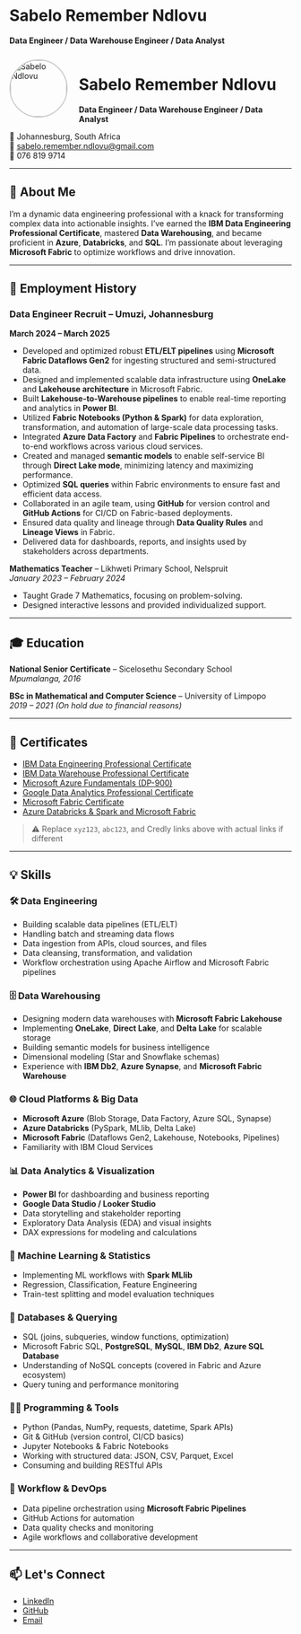 # Sabelo Remember Ndlovu  
**Data Engineer / Data Warehouse Engineer / Data Analyst**  

<div align="left" style="display: flex; align-items: center; gap: 20px;">
  <img src="assets/profile.jpg" alt="Sabelo Ndlovu" width="100" style="border-radius: 50%; border: 2px solid #ccc;" />
  <div>
    <h1>Sabelo Remember Ndlovu</h1>
    <strong>Data Engineer / Data Warehouse Engineer / Data Analyst</strong>
  </div>
</div>


📍 Johannesburg, South Africa  
📧 sabelo.remember.ndlovu@gmail.com  
📱 076 819 9714  

---

## 👋 About Me  
I’m a dynamic data engineering professional with a knack for transforming complex data into actionable insights. I’ve earned the **IBM Data Engineering Professional Certificate**, mastered **Data Warehousing**, and became proficient in **Azure**, **Databricks**, and **SQL**. I’m passionate about leveraging **Microsoft Fabric** to optimize workflows and drive innovation.  

---

## 💼 Employment History  
### Data Engineer Recruit – Umuzi, Johannesburg  
**March 2024 – March 2025**

- Developed and optimized robust **ETL/ELT pipelines** using **Microsoft Fabric Dataflows Gen2** for ingesting structured and semi-structured data.  
- Designed and implemented scalable data infrastructure using **OneLake** and **Lakehouse architecture** in Microsoft Fabric.  
- Built **Lakehouse-to-Warehouse pipelines** to enable real-time reporting and analytics in **Power BI**.  
- Utilized **Fabric Notebooks (Python & Spark)** for data exploration, transformation, and automation of large-scale data processing tasks.  
- Integrated **Azure Data Factory** and **Fabric Pipelines** to orchestrate end-to-end workflows across various cloud services.  
- Created and managed **semantic models** to enable self-service BI through **Direct Lake mode**, minimizing latency and maximizing performance.  
- Optimized **SQL queries** within Fabric environments to ensure fast and efficient data access.  
- Collaborated in an agile team, using **GitHub** for version control and **GitHub Actions** for CI/CD on Fabric-based deployments.  
- Ensured data quality and lineage through **Data Quality Rules** and **Lineage Views** in Fabric.  
- Delivered data for dashboards, reports, and insights used by stakeholders across departments.


**Mathematics Teacher** – Likhweti Primary School, Nelspruit  
*January 2023 – February 2024*  
- Taught Grade 7 Mathematics, focusing on problem-solving.  
- Designed interactive lessons and provided individualized support.

---

## 🎓 Education  

**National Senior Certificate** – Sicelosethu Secondary School  
*Mpumalanga, 2016*  

**BSc in Mathematical and Computer Science** – University of Limpopo  
*2019 – 2021 (On hold due to financial reasons)*  

---

## 📜 Certificates  

- [IBM Data Engineering Professional Certificate](https://www.credly.com/badges/bb67b154-2a34-43e5-b6f6-f4a39b52922b/public_url)  
- [IBM Data Warehouse Professional Certificate](https://www.credly.com/badges/d6f93c79-4c87-4ac5-880c-139e49f9aa8a/public_url)  
- [Microsoft Azure Fundamentals (DP-900)](https://learn.microsoft.com/en-us/users/sabelondlovu-6853/credentials)  
- [Google Data Analytics Professional Certificate](https://www.coursera.org/account/accomplishments/professional-cert/xyz123)  
- [Microsoft Fabric Certificate](https://learn.microsoft.com/en-us/users/sabelondlovu-6853/credentials)  
- [Azure Databricks & Spark and Microsoft Fabric](https://www.udemy.com/certificate/UC-abc123/)  

> ⚠️ Replace `xyz123`, `abc123`, and Credly links above with actual links if different

---

## 💡 Skills

### 🛠️ Data Engineering  
- Building scalable data pipelines (ETL/ELT)  
- Handling batch and streaming data flows  
- Data ingestion from APIs, cloud sources, and files  
- Data cleansing, transformation, and validation  
- Workflow orchestration using Apache Airflow and Microsoft Fabric pipelines  

### 🗄️ Data Warehousing  
- Designing modern data warehouses with **Microsoft Fabric Lakehouse**  
- Implementing **OneLake**, **Direct Lake**, and **Delta Lake** for scalable storage  
- Building semantic models for business intelligence  
- Dimensional modeling (Star and Snowflake schemas)  
- Experience with **IBM Db2**, **Azure Synapse**, and **Microsoft Fabric Warehouse**  

### 🌐 Cloud Platforms & Big Data  
- **Microsoft Azure** (Blob Storage, Data Factory, Azure SQL, Synapse)  
- **Azure Databricks** (PySpark, MLlib, Delta Lake)  
- **Microsoft Fabric** (Dataflows Gen2, Lakehouse, Notebooks, Pipelines)  
- Familiarity with IBM Cloud Services  

### 📊 Data Analytics & Visualization  
- **Power BI** for dashboarding and business reporting  
- **Google Data Studio / Looker Studio**  
- Data storytelling and stakeholder reporting  
- Exploratory Data Analysis (EDA) and visual insights  
- DAX expressions for modeling and calculations  

### 🧠 Machine Learning & Statistics  
- Implementing ML workflows with **Spark MLlib**  
- Regression, Classification, Feature Engineering  
- Train-test splitting and model evaluation techniques  

### 💾 Databases & Querying  
- SQL (joins, subqueries, window functions, optimization)  
- Microsoft Fabric SQL, **PostgreSQL**, **MySQL**, **IBM Db2**, **Azure SQL Database**  
- Understanding of NoSQL concepts (covered in Fabric and Azure ecosystem)  
- Query tuning and performance monitoring  

### 👨‍💻 Programming & Tools  
- Python (Pandas, NumPy, requests, datetime, Spark APIs)  
- Git & GitHub (version control, CI/CD basics)  
- Jupyter Notebooks & Fabric Notebooks  
- Working with structured data: JSON, CSV, Parquet, Excel  
- Consuming and building RESTful APIs  

### 🔧 Workflow & DevOps  
- Data pipeline orchestration using **Microsoft Fabric Pipelines**  
- GitHub Actions for automation  
- Data quality checks and monitoring  
- Agile workflows and collaborative development  

---

## 📫 Let's Connect  
- [LinkedIn](https://https://www.linkedin.com/in/sabelo-remember-ndlovu-427297311/)  
- [GitHub](https://srsuccestemusandlovu.github.io/)
- [Email](https://github.com/SabeloRemember-Ndlovu)  
